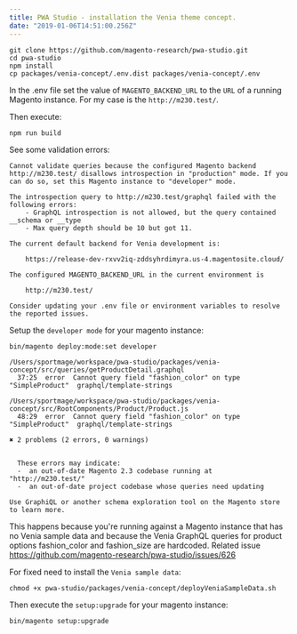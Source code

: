 ```yaml
---
title: PWA Studio - installation the Venia theme concept.
date: "2019-01-06T14:51:00.256Z"
---
```



```shell
git clone https://github.com/magento-research/pwa-studio.git
cd pwa-studio
npm install
cp packages/venia-concept/.env.dist packages/venia-concept/.env
```

In the .env file set the value of `MAGENTO_BACKEND_URL` to the `URL` of a running Magento instance. For my case is the `http://m230.test/`.

Then execute:

```shell
npm run build
```

See some validation errors:

```shell
Cannot validate queries because the configured Magento backend http://m230.test/ disallows introspection in "production" mode. If you can do so, set this Magento instance to "developer" mode.

The introspection query to http://m230.test/graphql failed with the following errors:
	- GraphQL introspection is not allowed, but the query contained __schema or __type
	- Max query depth should be 10 but got 11.

The current default backend for Venia development is:

	https://release-dev-rxvv2iq-zddsyhrdimyra.us-4.magentosite.cloud/

The configured MAGENTO_BACKEND_URL in the current environment is

	http://m230.test/

Consider updating your .env file or environment variables to resolve the reported issues.
```

Setup the `developer mode` for your magento instance:

```shell
bin/magento deploy:mode:set developer
```


```shell
/Users/sportmage/workspace/pwa-studio/packages/venia-concept/src/queries/getProductDetail.graphql
  37:25  error  Cannot query field "fashion_color" on type "SimpleProduct"  graphql/template-strings

/Users/sportmage/workspace/pwa-studio/packages/venia-concept/src/RootComponents/Product/Product.js
  48:29  error  Cannot query field "fashion_color" on type "SimpleProduct"  graphql/template-strings

✖ 2 problems (2 errors, 0 warnings)


  These errors may indicate:
  -  an out-of-date Magento 2.3 codebase running at "http://m230.test/"
  -  an out-of-date project codebase whose queries need updating

Use GraphiQL or another schema exploration tool on the Magento store to learn more.
```

This happens because you're running against a Magento instance that has no Venia sample data and because the Venia GraphQL queries for product options fashion_color and fashion_size are hardcoded.
Related issue https://github.com/magento-research/pwa-studio/issues/626

For fixed need to install the `Venia sample data`:

```shell
chmod +x pwa-studio/packages/venia-concept/deployVeniaSampleData.sh
```

Then execute the `setup:upgrade` for your magento instance:

```shell
bin/magento setup:upgrade
```